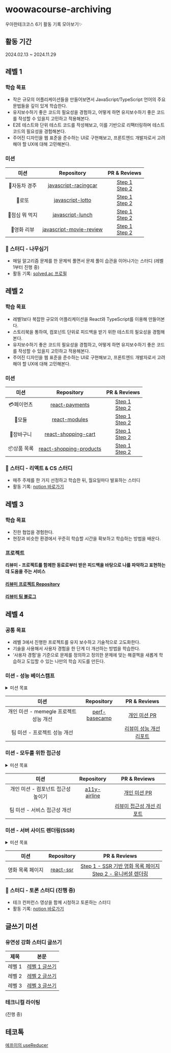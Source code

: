 # woowacourse-archiving

우아한테크코스 6기 활동 기록 모아보기✨
## 활동 기간
2024.02.13 ~ 2024.11.29


## 레벨 1
### 학습 목표
- 작은 규모의 어플리케이션들을 만들어보면서 JavaScript/TypeScript 언어의 주요 문법들을 깊이 있게 학습한다.
- 유지보수하기 좋은 코드의 필요성을 경험하고, 어떻게 하면 유지보수하기 좋은 코드를 작성할 수 있을지 고민하고 적용해본다.
- E2E 테스트와 단위 테스트 코드를 작성해보고, 이를 기반으로 리팩터링하며 테스트 코드의 필요성을 경험해본다.
- 주어진 디자인을 웹 표준을 준수하는 UI로 구현해보고, 프론트엔드 개발자로서 고려해야 할 UX에 대해 고민해본다.

### 미션
|미션|Repository|PR & Reviews|
|:--:|:--:|:--:|
|🚗자동차 경주|[javascript-racingcar](https://github.com/chysis/javascript-racingcar)|[Step 1](https://github.com/woowacourse/javascript-racingcar/pull/279) <br> [Step 2](https://github.com/woowacourse/javascript-racingcar/pull/306)|
|🎫로또|[javascript-lotto](https://github.com/chysis/javascript-lotto)|[Step 1](https://github.com/woowacourse/javascript-lotto/pull/293) <br> [Step 2](https://github.com/woowacourse/javascript-lotto/pull/333)|
|🍴점심 뭐 먹지|[javascript-lunch](https://github.com/chysis/javascript-lunch)|[Step 1](https://github.com/woowacourse/javascript-lunch/pull/133) <br> [Step 2](https://github.com/woowacourse/javascript-lunch/pull/178)|
|🎥영화 리뷰|[javascript-movie-review](https://github.com/chysis/javascript-movie-review)|[Step 1](https://github.com/woowacourse/javascript-movie-review/pull/136) <br> [Step 2](https://github.com/woowacourse/javascript-movie-review/pull/176)|

### 📖 스터디 - 나무심기
- 매일 알고리즘 문제를 한 문제씩 풀면서 문제 풀이 습관을 이어나가는 스터디 (레벨 1부터 진행 중)
- 활동 기록: [solved.ac 프로필](https://solved.ac/profile/chysis)

## 레벨 2
### 학습 목표
- 레벨1보다 복잡한 규모의 어플리케이션을 React와 TypeScript를 이용해 만들어본다.
- 스토리북을 통하여, 컴포넌트 단위로 피드백을 받기 위한 테스트의 필요성을 경험해본다.
- 유지보수하기 좋은 코드의 필요성을 경험하고, 어떻게 하면 유지보수하기 좋은 코드를 작성할 수 있을지 고민하고 적용해본다.
- 주어진 디자인을 웹 표준을 준수하는 UI로 구현해보고, 프론트엔드 개발자로서 고려해야 할 UX에 대해 고민해본다.

### 미션
|미션|Repository|PR & Reviews|
|:--:|:--:|:--:|
|💳페이먼츠|[react-payments](https://github.com/chysis/react-payments)|[Step 1](https://github.com/woowacourse/react-payments/pull/363) <br> [Step 2](https://github.com/woowacourse/react-payments/pull/382)|
|🧩모듈|[react-modules](https://github.com/chysis/react-modules)|[Step 1](https://github.com/woowacourse/react-modules/pull/28) <br> [Step 2](https://github.com/woowacourse/react-modules/pull/68)|
|🧺장바구니|[react-shopping-cart](https://github.com/chysis/react-shopping-cart)|[Step 1](https://github.com/woowacourse/react-shopping-cart/pull/282) <br> [Step 2](https://github.com/woowacourse/react-shopping-cart/pull/307)|
|📦상품 목록|[react-shopping-products](https://github.com/chysis/react-shopping-products)|[Step 1](https://github.com/woowacourse/react-shopping-products/pull/7) <br> [Step 2](https://github.com/woowacourse/react-shopping-products/pull/79)|

### 📖 스터디 - 리액트 & CS 스터디
- 매주 주제를 한 가지 선정하고 학습한 뒤, 월요일마다 발표하는 스터디
- 활동 기록: [notion 바로가기](https://chysis.notion.site/327be0518a3048fc9e2c2bb096989a34?pvs=4)

## 레벨 3
### 학습 목표
- 진한 협업을 경험한다.
- 현장과 비슷한 환경에서 꾸준히 학습할 시간을 확보하고 학습하는 방법을 배운다.

### 프로젝트
**리뷰미 - 프로젝트를 함께한 동료로부터 받은 피드백을 바탕으로 나를 파악하고 표현하는 데 도움을 주는 서비스**   
#### [리뷰미 프로젝트 Repository](https://github.com/woowacourse-teams/2024-review-me)  
#### [리뷰미 팀 블로그](https://blog.review-me.page/blog)

## 레벨 4
### 공통 목표
- 레벨 3에서 진행한 프로젝트를 유지 보수하고 기술적으로 고도화한다.
- 기술을 사용해서 사용자 경험을 한 단계 더 개선하는 방법을 학습한다.
- ‘사용자 경험’을 기준으로 문제를 정의하고 정의한 문제에 맞는 해결책을 새롭게 학습하고 도입할 수 있는 나만의 학습 지도를 만든다.

### 미션 - 성능 베이스캠프
<details>
  <summary>미션 목표</summary> 

  - 서비스의 성능 개선이 필요할 때, 직접 문제를 정의하고 정의한 문제에 맞는 해결책을 도입할 수 있다.
  - (도구 사용법) 현재 우리 서비스의 성능 수준을 측정할 수 있다.
  - (문제 정의) 성능 개선 작업이 필요하다면 어떤 영역에서 필요한 지 측정 결과를 분석해 문제를 정의할 수 있다.
  - (문제 해결을 위한 학습) 정의한 문제를 해결하기 위해 시도해볼 수 있는 방법들을 스스로 학습해나갈 수 있는 키워드 수준의 지식을 가지고 있다.
  - (경험치) 스스로 성능 문제를 정의하고, 정의한 문제에 맞는 해결책을 적용해 성능 수치를 개선해본 경험이 있다.
</details>


|미션|Repository|PR & Reviews|
|:--:|:--:|:--:|
|개인 미션 - memegle 프로젝트 성능 개선|[perf-basecamp](https://github.com/chysis/perf-basecamp)|[개인 미션 PR](https://github.com/woowacourse/perf-basecamp/pull/137)|
|팀 미션 - 프로젝트 성능 개선||[리뷰미 성능 개선 리포트](https://github.com/woowacourse/retrospective/discussions/52#discussioncomment-10527438)|

### 미션 - 모두를 위한 접근성
<details>
  <summary>미션 목표</summary> 

  - 서비스의 접근성 개선이 필요할 때, 직접 문제를 정의하고 정의한 문제에 맞는 해결책을 도입할 수 있다.
  - (도구 사용법) 스크린 리더를 사용해 기본적인 기능을 테스트할 수 있다.
  - (문제 정의) 서비스의 현재 접근성 준수 여부를 측정하고 어떤 접근성 이슈가 있는지 파악할 수 있다.
  - (문제 해결을 위한 학습) 접근성 이슈를 이해하고 해결 방법을 찾기 위한 기본적인 개념과 기술 키워드를 알고 있다. 혹은 필요할 때 어떤 경로로 추가로 학습할 지 알고 있다.
  - (경험치) 접근성을 준수하는 React Component를 직접 작성해본 경험이 있다.
</details>

|미션|Repository|PR & Reviews|
|:--:|:--:|:--:|
|개인 미션 - 컴포넌트 접근성 높이기|[a11y-airline](https://github.com/chysis/a11y-airline)|[개인 미션 PR](https://github.com/woowacourse/a11y-airline/pull/134)|
|팀 미션 - 서비스 접근성 개선||[리뷰미 접근성 개선 리포트](https://github.com/woowacourse/retrospective/discussions/53#discussioncomment-11036399)|

### 미션 - 서버 사이드 렌더링(SSR)
<details>
  <summary>미션 목표</summary> 

  - CSR과 SSR 렌더링 방식의 특징을 이해하고, 주어진 상황에 적합한 렌더링 방식을 선택할 수 있다. 또한, 이를 리액트 앱과 함께 적용할 수 있다.
</details>

|미션|Repository|PR & Reviews|
|:--:|:--:|:--:|
|영화 목록 페이지|[react-ssr](https://github.com/chysis/react-ssr)|[Step 1 - SSR 기반 영화 목록 페이지](https://github.com/woowacourse/react-ssr/pull/11) <br> [Step 2 - 유니버셜 렌더링](https://github.com/woowacourse/react-ssr/pull/68)|

### 📖 스터디 - 토론 스터디 (진행 중)
- 테크 컨퍼런스 영상을 함께 시청하고 토론하는 스터디
- 활동 기록: [notion 바로가기](https://chysis.notion.site/8febc55335bb47469791fd6d2afe198a)

## 글쓰기 미션
### 유연성 강화 스터디 글쓰기
|제목|본문|
|:--:|:--:|
|레벨 1|[레벨 1 글쓰기](https://github.com/chysis/woowa-writing/blob/level1/Level%201.md)|
|레벨 2|[레벨 2 글쓰기](https://github.com/chysis/woowa-writing/blob/level2/level2.md)|
|레벨 3|[레벨 3 글쓰기](https://github.com/chysis/woowa-writing/blob/level3/level3.md)|

### 테크니컬 라이팅
(진행 중)

## 테코톡
[에프이의 useReducer](https://www.youtube.com/watch?v=xnlCNIpzQq0&list=PLgXGHBqgT2TvpJ_p9L_yZKPifgdBOzdVH&index=72&t=196s)
